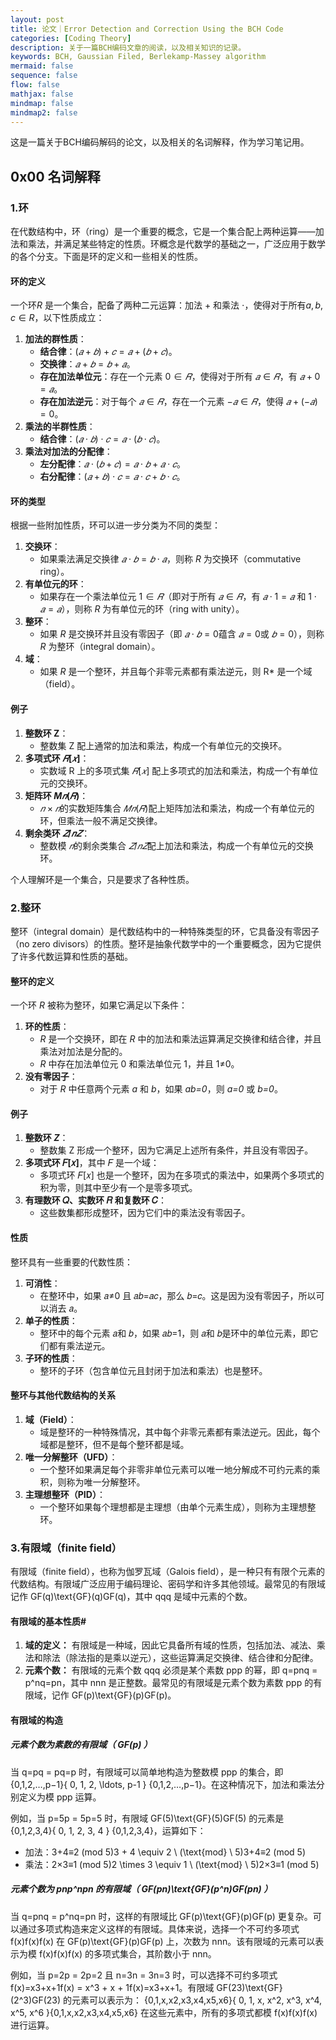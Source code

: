 ```yaml
---
layout: post
title: 论文｜Error Detection and Correction Using the BCH Code
categories: [Coding Theory]
description: 关于一篇BCH编码文章的阅读，以及相关知识的记录。
keywords: BCH, Gaussian Filed, Berlekamp-Massey algorithm
mermaid: false
sequence: false
flow: false
mathjax: false
mindmap: false
mindmap2: false
---
```


这是一篇关于BCH编码解码的论文，以及相关的名词解释，作为学习笔记用。



## 0x00 名词解释

### 1.环

在代数结构中，环（ring）是一个重要的概念，它是一个集合配上两种运算——加法和乘法，并满足某些特定的性质。环概念是代数学的基础之一，广泛应用于数学的各个分支。下面是环的定义和一些相关的性质。

#### 环的定义

一个环*R* 是一个集合，配备了两种二元运算：加法 + 和乘法 ⋅，使得对于所有$a,b,c∈R$，以下性质成立：

1. **加法的群性质**：
   - **结合律**：$(𝑎+𝑏)+𝑐=𝑎+(𝑏+𝑐)$。
   - **交换律**：$𝑎+𝑏=𝑏+𝑎$。
   - **存在加法单位元**：存在一个元素 $0∈𝑅$，使得对于所有 $𝑎∈𝑅$，有 $𝑎+0=𝑎$。
   - **存在加法逆元**：对于每个 $𝑎∈𝑅$，存在一个元素 $−𝑎∈𝑅$，使得 $𝑎+(−𝑎)=0$。
2. **乘法的半群性质**：
   - **结合律**：$(𝑎⋅𝑏)⋅𝑐=𝑎⋅(𝑏⋅𝑐)$。
3. **乘法对加法的分配律**：
   - **左分配律**：$𝑎⋅(𝑏+𝑐)=𝑎⋅𝑏+𝑎⋅𝑐$。
   - **右分配律**：$(𝑎+𝑏)⋅𝑐=𝑎⋅𝑐+𝑏⋅𝑐$。

#### 环的类型

根据一些附加性质，环可以进一步分类为不同的类型：

1. **交换环**：
   - 如果乘法满足交换律 $𝑎⋅𝑏=𝑏⋅𝑎$，则称 *R* 为交换环（commutative ring）。
2. **有单位元的环**：
   - 如果存在一个乘法单位元 $1∈𝑅$（即对于所有 $𝑎∈𝑅$，有 $𝑎⋅1=𝑎$ 和 $1⋅𝑎=𝑎$），则称 *R* 为有单位元的环（ring with unity）。
3. **整环**：
   - 如果 *R* 是交换环并且没有零因子（即 $𝑎⋅𝑏=0$蕴含 $𝑎=0$或 $𝑏=0$），则称 *R* 为整环（integral domain）。
4. **域**：
   - 如果 *R* 是一个整环，并且每个非零元素都有乘法逆元，则 R* 是一个域（field）。

#### 例子

1. **整数环 Z**：
   - 整数集 Z 配上通常的加法和乘法，构成一个有单位元的交换环。
2. **多项式环 $𝑅[𝑥]$**：
   - 实数域 R 上的多项式集 $𝑅[𝑥]$ 配上多项式的加法和乘法，构成一个有单位元的交换环。
3. **矩阵环 $M𝑛(𝑅)$**：
   - $𝑛×𝑛$的实数矩阵集合 $𝑀𝑛(𝑅)$配上矩阵加法和乘法，构成一个有单位元的环，但乘法一般不满足交换律。
4. **剩余类环 $𝑍/𝑛𝑍$**：
   - 整数模 $𝑛$的剩余类集合 $𝑍/𝑛𝑍$​ 配上加法和乘法，构成一个有单位元的交换环。

个人理解环是一个集合，只是要求了各种性质。

### 2.整环

整环（integral domain）是代数结构中的一种特殊类型的环，它具备没有零因子（no zero divisors）的性质。整环是抽象代数学中的一个重要概念，因为它提供了许多代数运算和性质的基础。

#### 整环的定义

一个环 *R* 被称为整环，如果它满足以下条件：

1. **环的性质**：
   - *R* 是一个交换环，即在 *R* 中的加法和乘法运算满足交换律和结合律，并且乘法对加法是分配的。
   - *R* 中存在加法单位元 0 和乘法单位元 1，并且 1≠0。
2. **没有零因子**：
   - 对于 *R* 中任意两个元素 *a* 和 *b*，如果 *ab=0*，则 *a=0* 或 *b=0*。

#### 例子

1. **整数环 *Z***：
   - 整数集 Z 形成一个整环，因为它满足上述所有条件，并且没有零因子。
2. **多项式环 𝐹[𝑥]**，其中 𝐹 是一个域：
   - 多项式环 𝐹[𝑥] 也是一个整环，因为在多项式的乘法中，如果两个多项式的积为零，则其中至少有一个是零多项式。
3. **有理数环 𝑄、实数环 𝑅 和复数环 𝐶**：
   - 这些数集都形成整环，因为它们中的乘法没有零因子。

#### 性质

整环具有一些重要的代数性质：

1. **可消性**：
   - 在整环中，如果 𝑎≠0 且 𝑎𝑏=𝑎𝑐，那么 𝑏=𝑐。这是因为没有零因子，所以可以消去 𝑎。
2. **单子的性质**：
   - 整环中的每个元素 𝑎和 𝑏，如果 𝑎𝑏=1，则 𝑎和 𝑏是环中的单位元素，即它们都有乘法逆元。
3. **子环的性质**：
   - 整环的子环（包含单位元且封闭于加法和乘法）也是整环。

#### 整环与其他代数结构的关系

1. **域（Field）**：
   - 域是整环的一种特殊情况，其中每个非零元素都有乘法逆元。因此，每个域都是整环，但不是每个整环都是域。
2. **唯一分解整环（UFD）**：
   - 一个整环如果满足每个非零非单位元素可以唯一地分解成不可约元素的乘积，则称为唯一分解整环。
3. **主理想整环（PID）**：
   - 一个整环如果每个理想都是主理想（由单个元素生成），则称为主理想整环。

### 3.有限域（finite field）

有限域（finite field），也称为伽罗瓦域（Galois field），是一种只有有限个元素的代数结构。有限域广泛应用于编码理论、密码学和许多其他领域。最常见的有限域记作 GF(q)\text{GF}(q)GF(q)，其中 qqq 是域中元素的个数。

#### 有限域的基本性质#

1. **域的定义：** 有限域是一种域，因此它具备所有域的性质，包括加法、减法、乘法和除法（除法指的是乘以逆元），这些运算满足交换律、结合律和分配律。
2. **元素个数：** 有限域的元素个数 qqq 必须是某个素数 ppp 的幂，即 q=pnq = p^nq=pn，其中 nnn 是正整数。最常见的有限域是元素个数为素数 ppp 的有限域，记作 GF(p)\text{GF}(p)GF(p)。

#### 有限域的构造

##### 元素个数为素数的有限域（ GF(p) ）

当 q=pq = pq=p 时，有限域可以简单地构造为整数模 ppp 的集合，即 {0,1,2,…,p−1}\{ 0, 1, 2, \ldots, p-1 \} {0,1,2,…,p−1}。在这种情况下，加法和乘法分别定义为模 ppp 运算。

例如，当 p=5p = 5p=5 时，有限域 GF(5)\text{GF}(5)GF(5) 的元素是 {0,1,2,3,4}\{ 0, 1, 2, 3, 4 \} {0,1,2,3,4}，运算如下：

- 加法：3+4≡2 (mod 5)3 + 4 \equiv 2 \ (\text{mod} \ 5)3+4≡2 (mod 5)
- 乘法：2×3≡1 (mod 5)2 \times 3 \equiv 1 \ (\text{mod} \ 5)2×3≡1 (mod 5)

##### 元素个数为 pnp^npn 的有限域（ GF(pn)\text{GF}(p^n)GF(pn) ）

当 q=pnq = p^nq=pn 时，这样的有限域比 GF(p)\text{GF}(p)GF(p) 更复杂。可以通过多项式构造来定义这样的有限域。具体来说，选择一个不可约多项式 f(x)f(x)f(x) 在 GF(p)\text{GF}(p)GF(p) 上，次数为 nnn。该有限域的元素可以表示为模 f(x)f(x)f(x) 的多项式集合，其阶数小于 nnn。

例如，当 p=2p = 2p=2 且 n=3n = 3n=3 时，可以选择不可约多项式 f(x)=x3+x+1f(x) = x^3 + x + 1f(x)=x3+x+1。有限域 GF(23)\text{GF}(2^3)GF(23) 的元素可以表示为： {0,1,x,x2,x3,x4,x5,x6}\{ 0, 1, x, x^2, x^3, x^4, x^5, x^6 \}{0,1,x,x2,x3,x4,x5,x6} 在这些元素中，所有的多项式都模 f(x)f(x)f(x) 进行运算。



